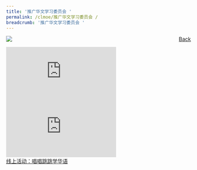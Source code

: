 ```yaml
---
title: '推广华文学习委员会 '
permalink: /clmoe/推广华文学习委员会 /
breadcrumb: '推广华文学习委员会 '
---
```

<a href="/gallery/华文学习展示区-chinese-exhibitions-e/community-partners/" style="float:right;">Back</a>
 <img src="/images/CPCLL-Poster.jpg"> <br/>
<div class="video-container">
  <iframe src="https://www.youtube.com/embed/Zv2at8j-YSo" frameborder="0" allow="accelerometer; autoplay; encrypted-media; gyroscope; picture-in-picture" allowfullscreen></iframe></div>
  <div class="video-container">
  <iframe src="https://www.youtube.com/embed/M4rYVs1S_L4" frameborder="0" allow="accelerometer; autoplay; encrypted-media; gyroscope; picture-in-picture" allowfullscreen></iframe></div>
<a href=" https://cstreetdance.sg/dancing-learning/ " target="_blank">线上活动：唱唱跳跳学华语</a>
